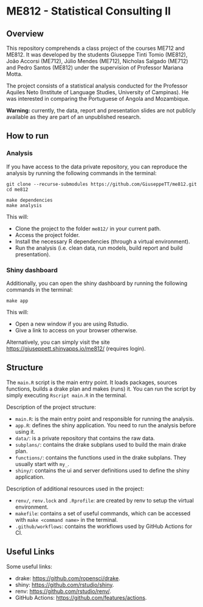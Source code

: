 # ME812 - Statistical Consulting II

## Overview
This repository comprehends a class project of the courses ME712 and ME812. It was developed by the students Giuseppe Tinti Tomio (ME812), João Accorsi (ME712), Júlio Mendes (ME712), Nicholas Salgado (ME712) and Pedro Santos (ME812) under the supervision of Professor Mariana Motta. 

The project consists of a statistical analysis conducted for the Professor Aquiles Neto (Institute of Language Studies, University of Campinas). He was interested in comparing the Portuguese of Angola and Mozambique.

**Warning:** currently, the data, report and presentation slides are not publicly available as they are part of an unpublished research.

## How to run
### Analysis
If you have access to the data private repository, you can reproduce the analysis by running the following commands in the terminal:

```
git clone --recurse-submodules https://github.com/GiuseppeTT/me812.git
cd me812

make dependencies
make analysis
```

This will:
- Clone the project to the folder ```me812/``` in your current path.
- Access the project folder.
- Install the necessary R dependencies (through a virtual environment).
- Run the analysis (i.e. clean data, run models, build report and build presentation).

### Shiny dashboard
Additionally, you can open the shiny dashboard by running the following commands in the terminal:

```
make app
```

This will:
- Open a new window if you are using Rstudio.
- Give a link to access on your browser otherwise. 

Alternatively, you can simply visit the site https://giuseppett.shinyapps.io/me812/ (requires login).


## Structure
The ```main.R``` script is the main entry point. It loads packages, sources functions, builds a drake plan and makes (runs) it. You can run the script by simply executing ```Rscript main.R``` in the terminal.

Description of the project structure:
- ```main.R```: is the main entry point and responsible for running the analysis.
- ```app.R```: defines the shiny application. You need to run the analysis before using it.
- ```data/```: is a private repository that contains the raw data.
- ```subplans/```: contains the drake subplans used to build the main drake plan.
- ```functions/```: contains the functions used in the drake subplans. They usually start with ```my_```.
- ```shiny/```: contains the ui and server definitions used to define the shiny application.

Description of additional resources used in the project:
- ```renv/```, ```renv.lock``` and ```.Rprofile```: are created by renv to setup the virtual environment.
- ```makefile```: contains a set of useful commands, which can be accessed with ```make <command name>``` in the terminal.
- ```.github/workflows```: contains the workflows used by GitHub Actions for CI.


## Useful Links
Some useful links:
- drake: https://github.com/ropensci/drake.
- shiny: https://github.com/rstudio/shiny.
- renv: https://github.com/rstudio/renv/.
- GitHub Actions: https://github.com/features/actions.
